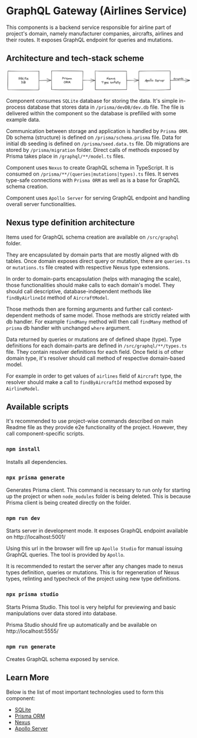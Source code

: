 # GraphQL Gateway (Airlines Service)

This components is a backend service responsible for airline part of project's domain, namely manufacturer companies, aircrafts, airlines and their routes. It exposes GraphQL endpoint for queries and mutations.

## Architecture and tech-stack scheme

![Architecture schema](/readme-img/airline-service-architectural-schema.png)

Component consumes `SQLite` database for storing the data. It's simple in-process database that stores data in `/prisma/devDB/dev.db` file. The file is delivered within the component so the database is prefilled with some example data.

Communication between storage and application is handled by `Prisma ORM`. Db schema (structure) is defined on `/prisma/schema.prisma` file. Data for initial db seeding is defined on `/prisma/seed.data.ts` file. Db migrations are stored by `/prisma/migration` folder. Direct calls of methods exposed by Prisma takes place in `/graphql/**/model.ts` files.

Component uses `Nexus` to create GraphQL schema in TypeScript. It is consumed on `/prisma/**/(queries|mutations|types).ts` files. It serves type-safe connections with `Prisma ORM` as well as is a base for GraphQL schema creation.

Component uses `Apollo Server` for serving GraphQL endpoint and handling overall server functionalities.

## Nexus type definition architecture

Items used for GraphQL schema creation are available on `/src/graphql` folder.

They are encapsulated by domain parts that are mostly aligned with db tables. Once domain exposes direct query or mutation, there are `queries.ts` or `mutations.ts` file created with respective Nexus type extensions.

In order to domain-parts encapsulation (helps with managing the scale), those functionalities should make calls to each domain's model. They should call descriptive, database-independent methods like `findByAirlineId` method of `AircraftModel`.

Those methods then are forming arguments and further call context-dependent methods of same model. Those methods are strictly related with db handler. For example `findMany` method will then call `findMany` method of `prisma` db handler with unchanged `where` argument.

Data returned by queries or mutations are of defined shape (type). Type definitions for each domain-parts are defined in `/src/graphql/**/types.ts` file. They contain resolver definitions for each field. Once field is of other domain type, it's resolver should call method of respective domain-based model.

For example in order to get values of  `airlines` field of `Aircraft` type, the resolver should make a call to `findByAircraftId` method exposed by `AirlineModel`.

## Available scripts

It's recommended to use project-wise commands described on main Readme file as they provide e2e functionality of the project. However, they call component-specific scripts.

### `npm install`

Installs all dependencies.

### `npx prisma generate`

Generates Prisma client. This command is necessary to run only for starting up the project or when `node_modules` folder is being deleted. This is because Prisma client is being created directly on the folder.

### `npm run dev`

Starts server in development mode. It exposes GraphQL endpoint available on http://localhost:5001/

Using this url in the browser will fire up `Apollo Studio` for manual issuing GraphQL queries. The tool is provided by `Apollo`.

It is recommended to restart the server after any changes made to nexus types definition, queries or mutations. This is for regeneration of Nexus types, relinting and typecheck of the project using new type definitions.

### `npx prisma studio`

Starts Prisma Studio. This tool is very helpful for previewing and basic manipulations over data stored into database.

Prisma Studio should fire up automatically and be available on http://localhost:5555/

### `npm run generate`

Creates GraphQL schema exposed by service.

## Learn More

Below is the list of most important technologies used to form this component:

- [SQLite](https://www.sqlite.org/index.html)
- [Prisma ORM](https://www.prisma.io/docs/)
- [Nexus](https://nexusjs.org/docs/)
- [Apollo Server](https://www.apollographql.com/docs/apollo-server/)
